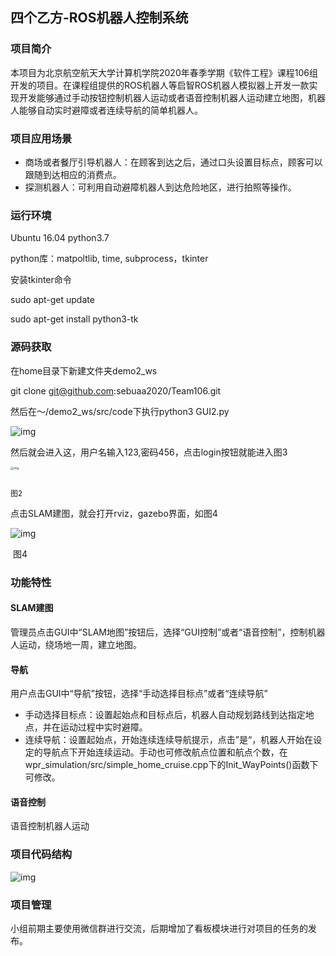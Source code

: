 ## 四个乙方-ROS机器人控制系统

### 项目简介

本项目为北京航空航天大学计算机学院2020年春季学期《软件工程》课程106组开发的项目。在课程组提供的ROS机器人等启智ROS机器人模拟器上开发一款实现开发能够通过手动按钮控制机器人运动或者语音控制机器人运动建立地图，机器人能够自动实时避障或者连续导航的简单机器人。

### 项目应用场景

- 商场或者餐厅引导机器人：在顾客到达之后，通过口头设置目标点，顾客可以跟随到达相应的消费点。
- 探测机器人：可利用自动避障机器人到达危险地区，进行拍照等操作。

### 运行环境

Ubuntu 16.04
python3.7 

python库：matpoltlib, time, subprocess，tkinter

安装tkinter命令

sudo apt-get update

sudo apt-get install python3-tk

### 源码获取

在home目录下新建文件夹demo2_ws

git clone git@github.com:sebuaa2020/Team106.git

然后在～/demo2_ws/src/code下执行python3 GUI2.py

![img](file:///C:/Users/27221/AppData/Local/Packages/microsoft.office.desktop_8wekyb3d8bbwe/AC/%23!oice_16_974fa576_32c1d314_1905/Temp/msohtmlclip1/01/clip_image002.jpg)



然后就会进入这，用户名输入123,密码456，点击login按钮就能进入图3

<img src="file:///C:/Users/27221/AppData/Local/Packages/microsoft.office.desktop_8wekyb3d8bbwe/AC/%23!oice_16_974fa576_32c1d314_1905/Temp/msohtmlclip1/01/clip_image004.jpg" alt="img" style="zoom:33%;" />

 																						图2

点击SLAM建图，就会打开rviz，gazebo界面，如图4

![img](file:///C:\Users\27221\AppData\Local\Temp\ksohtml14824\wps1.jpg)

​																							图4

 

 

### 功能特性

#### SLAM建图

管理员点击GUI中“SLAM地图”按钮后，选择“GUI控制”或者“语音控制”，控制机器人运动，绕场地一周，建立地图。

#### 导航

用户点击GUI中“导航”按钮，选择“手动选择目标点”或者“连续导航”

- 手动选择目标点：设置起始点和目标点后，机器人自动规划路线到达指定地点，并在运动过程中实时避障。
- 连续导航：设置起始点，开始连续连续导航提示，点击”是“，机器人开始在设定的导航点下开始连续运动。手动也可修改航点位置和航点个数，在wpr_simulation/src/simple_home_cruise.cpp下的Init_WayPoints()函数下可修改。

#### 语音控制

语音控制机器人运动


### 项目代码结构

![img](file:///C:\Users\27221\AppData\Local\Temp\ksohtml14824\wps2.jpg)

### 项目管理

小组前期主要使用微信群进行交流，后期增加了看板模块进行对项目的任务的发布。